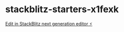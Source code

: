 # stackblitz-starters-x1fexk

[Edit in StackBlitz next generation editor ⚡️](https://stackblitz.com/~/github.com/mathiashellsing/stackblitz-starters-x1fexk)